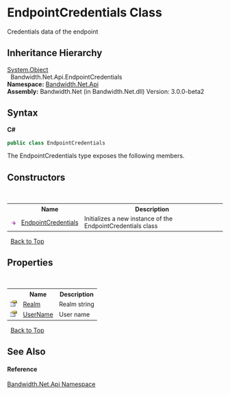 ﻿# EndpointCredentials Class
 

Credentials data of the endpoint


## Inheritance Hierarchy
<a href="http://msdn2.microsoft.com/en-us/library/e5kfa45b" target="_blank">System.Object</a><br />&nbsp;&nbsp;Bandwidth.Net.Api.EndpointCredentials<br />
**Namespace:**&nbsp;<a href ="N_Bandwidth_Net_Api.md">Bandwidth.Net.Api</a><br />**Assembly:**&nbsp;Bandwidth.Net (in Bandwidth.Net.dll) Version: 3.0.0-beta2

## Syntax

**C#**<br />
``` C#
public class EndpointCredentials
```

The EndpointCredentials type exposes the following members.


## Constructors
&nbsp;<table><tr><th></th><th>Name</th><th>Description</th></tr><tr><td>![Public method](media/pubmethod.gif "Public method")</td><td><a href ="M_Bandwidth_Net_Api_EndpointCredentials__ctor.md">EndpointCredentials</a></td><td>
Initializes a new instance of the EndpointCredentials class</td></tr></table>&nbsp;
<a href="#endpointcredentials-class">Back to Top</a>

## Properties
&nbsp;<table><tr><th></th><th>Name</th><th>Description</th></tr><tr><td>![Public property](media/pubproperty.gif "Public property")</td><td><a href ="P_Bandwidth_Net_Api_EndpointCredentials_Realm.md">Realm</a></td><td>
Realm string</td></tr><tr><td>![Public property](media/pubproperty.gif "Public property")</td><td><a href ="P_Bandwidth_Net_Api_EndpointCredentials_UserName.md">UserName</a></td><td>
User name</td></tr></table>&nbsp;
<a href="#endpointcredentials-class">Back to Top</a>

## See Also


#### Reference
<a href ="N_Bandwidth_Net_Api.md">Bandwidth.Net.Api Namespace</a><br />